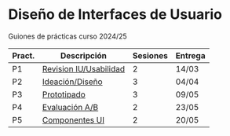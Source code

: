 # Diseño de Interfaces de Usuario 

Guiones de prácticas curso 2024/25





| Pract. | Descripción                              | Sesiones | Entrega |
| ------ | ---------------------------------------- | -------- | ------- |
| P1     | [Revision IU/Usabilidad](Practica1.md) | 2        | 14/03   |
| P2     | [Ideación/Diseño](Practica2.md)          | 3        | 04/04   |
| P3     | [Prototipado](Practica3.md)              | 3        | 09/05   |
| P4     | [Evaluación A/B](Practica4.md)           | 2        | 23/05   |
| P5     | [Componentes UI](Practica5.md)           | 2        | 20/05   |



